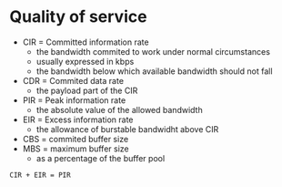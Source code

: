 # Quality of service

- CIR = Committed information rate
    - the bandwidth commited to work under normal circumstances
    - usually expressed in kbps
    - the bandwidth below which available bandwidth should not fall
- CDR = Commited data rate
    - the payload part of the CIR
- PIR = Peak information rate
    - the absolute value of the allowed bandwidth
- EIR = Excess information rate
    - the allowance of burstable bandwidht above CIR
- CBS = commited buffer size
- MBS = maximum buffer size
    - as a percentage of the buffer pool

```
CIR + EIR = PIR
```

